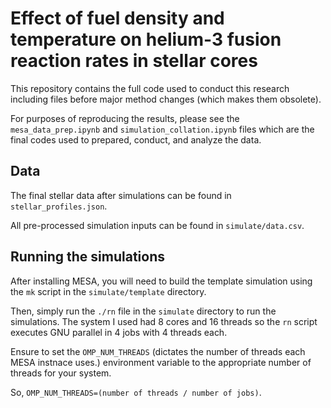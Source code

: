# Effect of fuel density and temperature on helium-3 fusion reaction rates in stellar cores

This repository contains the full code used to conduct this research including files before major method changes (which
makes them obsolete).

For purposes of reproducing the results, please see the `mesa_data_prep.ipynb` and `simulation_collation.ipynb` files
which
are the final codes used to prepared, conduct, and analyze the data.

## Data

The final stellar data after simulations can be found in `stellar_profiles.json`.

All pre-processed simulation inputs can be found in `simulate/data.csv`.

## Running the simulations

After installing MESA, you will need to build the template simulation using the `mk` script in the `simulate/template`
directory.

Then, simply run the `./rn` file in the `simulate` directory to run the simulations. The system I used had 8 cores and
16 threads so the `rn` script executes GNU parallel in 4 jobs with 4 threads each.

Ensure to set the `OMP_NUM_THREADS` (dictates the number of threads each MESA instnace uses.) environment variable to
the appropriate number of threads for your system.

So, `OMP_NUM_THREADS=(number of threads / number of jobs)`.